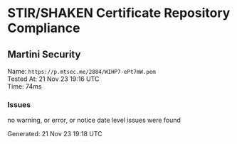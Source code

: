# STIR/SHAKEN Certificate Repository Compliance

## Martini Security

Name: `https://p.mtsec.me/2884/WIHP7-ePt7mW.pem`\
Tested At: 21 Nov 23 19:16 UTC\
Time: 74ms

### Issues

no warning, or error, or notice date level issues were found

Generated: 21 Nov 23 19:18 UTC